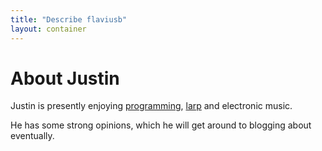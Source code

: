 ```yaml
---
title: "Describe flaviusb"
layout: container
---
```


About Justin
============

Justin is presently enjoying [programming](http://github.com/flaviusb), [larp](http://nexus.gen.nz) and electronic music.

He has some strong opinions, which he will get around to blogging about eventually.
